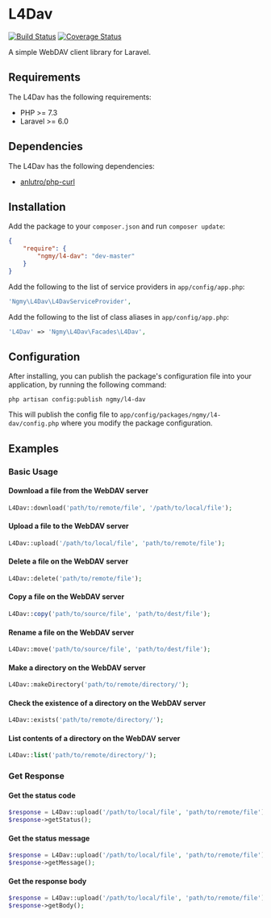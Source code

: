 # L4Dav

[![Build Status](https://travis-ci.org/ngmy/l4-dav.png?branch=master)](https://travis-ci.org/ngmy/l4-dav)
[![Coverage Status](https://coveralls.io/repos/ngmy/l4-dav/badge.png?branch=master)](https://coveralls.io/r/ngmy/l4-dav?branch=master)

A simple WebDAV client library for Laravel.

## Requirements

The L4Dav has the following requirements:

* PHP >= 7.3
* Laravel >= 6.0

## Dependencies

The L4Dav has the following dependencies:

* [anlutro/php-curl](https://github.com/anlutro/php-curl)

## Installation

Add the package to your `composer.json` and run `composer update`:

```json
{
    "require": {
        "ngmy/l4-dav": "dev-master"
    }
}
```

Add the following to the list of service providers in `app/config/app.php`:

```php
'Ngmy\L4Dav\L4DavServiceProvider',
```

Add the following to the list of class aliases in `app/config/app.php`:

```php
'L4Dav' => 'Ngmy\L4Dav\Facades\L4Dav',
```

## Configuration

After installing, you can publish the package's configuration file into your application, by running the following command:

```
php artisan config:publish ngmy/l4-dav
```

This will publish the config file to `app/config/packages/ngmy/l4-dav/config.php` where you modify the package configuration.

## Examples

### Basic Usage
#### Download a file from the WebDAV server

```php
L4Dav::download('path/to/remote/file', '/path/to/local/file');
```

#### Upload a file to the WebDAV server

```php
L4Dav::upload('/path/to/local/file', 'path/to/remote/file');
```

#### Delete a file on the WebDAV server

```php
L4Dav::delete('path/to/remote/file');
```

#### Copy a file on the WebDAV server

```php
L4Dav::copy('path/to/source/file', 'path/to/dest/file');
```

#### Rename a file on the WebDAV server

```php
L4Dav::move('path/to/source/file', 'path/to/dest/file');
```

#### Make a directory on the WebDAV server

```php
L4Dav::makeDirectory('path/to/remote/directory/');
```

#### Check the existence of a directory on the WebDAV server

```php
L4Dav::exists('path/to/remote/directory/');
```

#### List contents of a directory on the WebDAV server

```php
L4Dav::list('path/to/remote/directory/');
```

### Get Response
#### Get the status code
```php
$response = L4Dav::upload('/path/to/local/file', 'path/to/remote/file');
$response->getStatus();
```

#### Get the status message
```php
$response = L4Dav::upload('/path/to/local/file', 'path/to/remote/file');
$response->getMessage();
```

#### Get the response body
```php
$response = L4Dav::upload('/path/to/local/file', 'path/to/remote/file');
$response->getBody();
```
